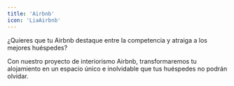 ```yaml
---
title: 'Airbnb'
icon: 'LiaAirbnb'
---
```


¿Quieres que tu Airbnb destaque entre la competencia y atraiga a los mejores huéspedes?  


Con nuestro proyecto de interiorismo Airbnb, transformaremos tu alojamiento en un espacio único e inolvidable que tus huéspedes no podrán olvidar.